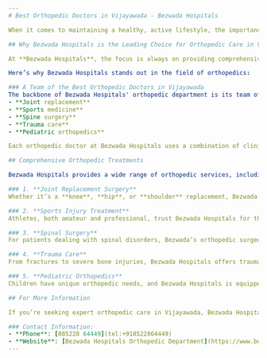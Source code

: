 ```yaml
---
# Best Orthopedic Doctors in Vijayawada - Bezwada Hospitals

When it comes to maintaining a healthy, active lifestyle, the importance of orthopedic care cannot be overstated. From joint replacements to sports injuries, our bones, muscles, and joints are integral to our daily functioning. **Bezwada Hospitals**, renowned for its world-class healthcare services, has emerged as a trusted name in orthopedic care in Vijayawada. With a dedicated team of highly skilled professionals, state-of-the-art facilities, and a patient-centric approach, Bezwada Hospitals is proud to offer some of the **Best Orthopedic Doctors in Vijayawada**.

## Why Bezwada Hospitals is the Leading Choice for Orthopedic Care in Vijayawada

At **Bezwada Hospitals**, the focus is always on providing comprehensive orthopedic solutions that cater to the diverse needs of patients. Whether you are dealing with a sports injury, suffering from chronic joint pain, or recovering from a bone fracture, Bezwada Hospitals offers a range of treatments to help you regain mobility and improve your quality of life.

Here’s why Bezwada Hospitals stands out in the field of orthopedics:

### A Team of the Best Orthopedic Doctors in Vijayawada
The backbone of Bezwada Hospitals' orthopedic department is its team of expert doctors. Known for their skill, experience, and commitment to patient care, the **Best Orthopedic Doctors in Vijayawada** work tirelessly to ensure the best outcomes for their patients. These specialists are highly trained in a wide array of orthopedic disciplines, including:
- **Joint replacement**
- **Sports medicine**
- **Spine surgery**
- **Trauma care**
- **Pediatric orthopedics**

Each orthopedic doctor at Bezwada Hospitals uses a combination of clinical expertise, advanced diagnostic tools, and personalized treatment plans to address the unique needs of each patient. They also stay abreast of the latest advancements in orthopedic care to ensure patients receive the most effective, evidence-based treatments.

## Comprehensive Orthopedic Treatments

Bezwada Hospitals provides a wide range of orthopedic services, including but not limited to:

### 1. **Joint Replacement Surgery**
Whether it’s a **knee**, **hip**, or **shoulder** replacement, Bezwada’s orthopedic team specializes in minimally invasive joint replacement techniques that reduce recovery time and improve post-surgery mobility.

### 2. **Sports Injury Treatment**
Athletes, both amateur and professional, trust Bezwada Hospitals for the treatment of sports-related injuries such as ligament tears, fractures, and sprains. The team works closely with patients to ensure a speedy recovery and a safe return to sports.

### 3. **Spinal Surgery**
For patients dealing with spinal disorders, Bezwada’s orthopedic surgeons offer advanced techniques in spine surgery, including minimally invasive procedures for conditions like **herniated discs**, **scoliosis**, and **spinal stenosis**.

### 4. **Trauma Care**
From fractures to severe bone injuries, Bezwada Hospitals offers trauma care services that prioritize quick recovery and restoration of mobility. The hospital’s orthopedic team is always available for emergency care.

### 5. **Pediatric Orthopedics**
Children have unique orthopedic needs, and Bezwada Hospitals is equipped to address a wide range of pediatric orthopedic conditions, including congenital deformities, fractures, and growth-related issues.

## For More Information

If you’re seeking expert orthopedic care in Vijayawada, Bezwada Hospitals offers specialized treatments, world-class care, and a commitment to your recovery.

### Contact Information:
- **Phone**: [085228 64449](tel:+918522864449)
- **Website**: [Bezwada Hospitals Orthopedic Department](https://www.bezwadahospitals.com/orthopedic-hospital-vijayawada.html)
---
```


